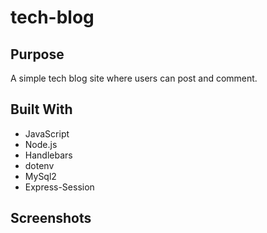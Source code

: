 # tech-blog

## Purpose
A simple tech blog site where users can post and comment.


## Built With
* JavaScript
* Node.js
* Handlebars
* dotenv
* MySql2
* Express-Session

## Screenshots